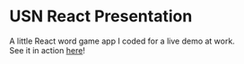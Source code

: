 # USN React Presentation
A little React word game app I coded for a live demo at work.  
See it in action [here](https://lazopm.github.io/usn-react-presentation/)!
